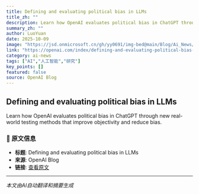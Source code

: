 ```yaml
---
title: Defining and evaluating political bias in LLMs
title_zh: ""
description: Learn how OpenAI evaluates political bias in ChatGPT through new real-world testing methods that improve objectivity and reduce bias.
summary_zh: ""
author: LuoYuan
date: 2025-10-09
image: "https://jsd.onmicrosoft.cn/gh/yy0691/img-bed@main/Blog/Ai_News/default.jpg"
link: "https://openai.com/index/defining-and-evaluating-political-bias-in-llms"
category: ai-news
tags: ["AI","人工智能","研究"]
key_points: []
featured: false
source: OpenAI Blog
---
```


## Defining and evaluating political bias in LLMs

Learn how OpenAI evaluates political bias in ChatGPT through new real-world testing methods that improve objectivity and reduce bias.



### 📰 原文信息
- **标题**: Defining and evaluating political bias in LLMs
- **来源**: OpenAI Blog
- **链接**: [查看原文](https://openai.com/index/defining-and-evaluating-political-bias-in-llms)

---
*本文由AI自动翻译和摘要生成*

